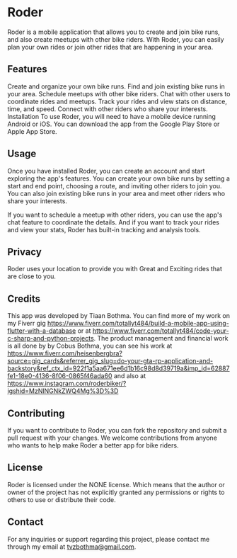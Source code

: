 # Roder

Roder is a mobile application that allows you to create and join bike runs, and also create meetups with other bike riders. With Roder, you can easily plan your own rides or join other rides that are happening in your area.

## Features
Create and organize your own bike runs.
Find and join existing bike runs in your area.
Schedule meetups with other bike riders.
Chat with other users to coordinate rides and meetups.
Track your rides and view stats on distance, time, and speed.
Connect with other riders who share your interests.
Installation
To use Roder, you will need to have a mobile device running Android or iOS. You can download the app from the Google Play Store or Apple App Store.

## Usage
Once you have installed Roder, you can create an account and start exploring the app's features. You can create your own bike runs by setting a start and end point, choosing a route, and inviting other riders to join you. You can also join existing bike runs in your area and meet other riders who share your interests.

If you want to schedule a meetup with other riders, you can use the app's chat feature to coordinate the details. And if you want to track your rides and view your stats, Roder has built-in tracking and analysis tools.

## Privacy
Roder uses your location to provide you with Great and Exciting rides that are close to you.

## Credits
This app was developed by Tiaan Bothma. You can find more of my work on my Fiverr gig https://www.fiverr.com/totallyt484/build-a-mobile-app-using-flutter-with-a-database or at https://www.fiverr.com/totallyt484/code-your-c-sharp-and-python-projects.
The product management and financial work is all done by by Cobus Bothma, you can see his work at https://www.fiverr.com/heisenbergbra?source=gig_cards&referrer_gig_slug=do-your-gta-rp-application-and-backstory&ref_ctx_id=922f1a5aa671ee6d1b16c98d8d39719a&imp_id=62887fe1-18e0-4136-8f06-0865f46ada60 and also at https://www.instagram.com/roderbiker/?igshid=MzNlNGNkZWQ4Mg%3D%3D

## Contributing
If you want to contribute to Roder, you can fork the repository and submit a pull request with your changes. We welcome contributions from anyone who wants to help make Roder a better app for bike riders.

## License
Roder is licensed under the NONE license. Which means that the author or owner of the project has not explicitly granted any permissions or rights to others to use or distribute their code.

## Contact
For any inquiries or support regarding this project, please contact me through my email at tvzbothma@gmail.com.
